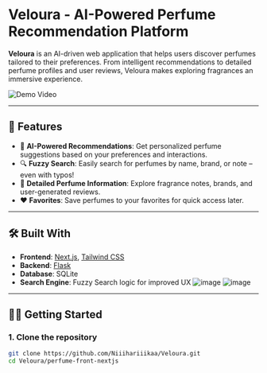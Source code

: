 # Veloura - AI-Powered Perfume Recommendation Platform

**Veloura** is an AI-driven web application that helps users discover perfumes tailored to their preferences. From intelligent recommendations to detailed perfume profiles and user reviews, Veloura makes exploring fragrances an immersive experience.

![Demo Video](https://drive.google.com/uc?export=download&id=13vlrXTaHeQVxX6HdbRenC0XdseDkSiy8)

---

## 🚀 Features

- 🤖 **AI-Powered Recommendations**: Get personalized perfume suggestions based on your preferences and interactions.
- 🔍 **Fuzzy Search**: Easily search for perfumes by name, brand, or note – even with typos!
- 📖 **Detailed Perfume Information**: Explore fragrance notes, brands, and user-generated reviews.
- ❤️ **Favorites**: Save perfumes to your favorites for quick access later.

---

## 🛠 Built With

- **Frontend**: [Next.js](https://nextjs.org/), [Tailwind CSS](https://tailwindcss.com/)
- **Backend**: [Flask](https://flask.palletsprojects.com/)
- **Database**: SQLite
- **Search Engine**: Fuzzy Search logic for improved UX
![image](https://github.com/user-attachments/assets/728ae356-2ce5-41b8-809a-6325c480909a)
![image](https://github.com/user-attachments/assets/004faaa0-c5be-4d69-9955-1edec03047ed)

---

## 🧑‍💻 Getting Started

### 1. Clone the repository

```bash
git clone https://github.com/Niiihariiikaa/Veloura.git
cd Veloura/perfume-front-nextjs




